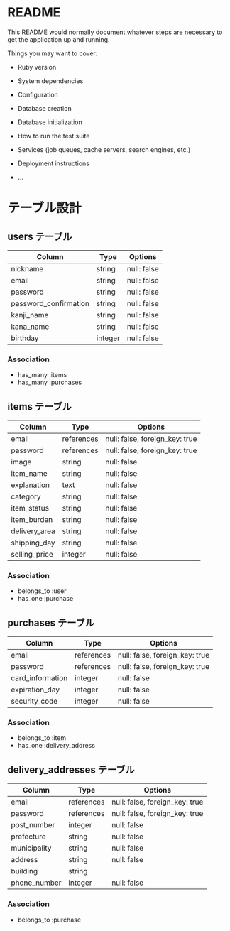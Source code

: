# README

This README would normally document whatever steps are necessary to get the
application up and running.

Things you may want to cover:

* Ruby version

* System dependencies

* Configuration

* Database creation

* Database initialization

* How to run the test suite

* Services (job queues, cache servers, search engines, etc.)

* Deployment instructions

* ...



# テーブル設計

## users テーブル

| Column                |  Type   | Options     |
| --------------------- | ------- | ----------- |
| nickname              | string  | null: false |
| email                 | string  | null: false |
| password              | string  | null: false |
| password_confirmation | string  | null: false |
| kanji_name            | string  | null: false |
| kana_name             | string  | null: false |
| birthday              | integer | null: false |

### Association

- has_many :items
- has_many :purchases



## items テーブル

| Column        |  Type      | Options                        |
| ------------- | ---------- | ------------------------------ |
| email         | references | null: false, foreign_key: true |
| password      | references | null: false, foreign_key: true |
| image         | string     | null: false                    |
| item_name     | string     | null: false                    |
| explanation   | text       | null: false                    |
| category      | string     | null: false                    |
| item_status   | string     | null: false                    |
| item_burden   | string     | null: false                    |
| delivery_area | string     | null: false                    |
| shipping_day  | string     | null: false                    |
| selling_price | integer    | null: false                    |

### Association
- belongs_to :user
- has_one :purchase



## purchases テーブル

| Column           |  Type      | Options                        |
| ---------------- | ---------- | ------------------------------ |
| email            | references | null: false, foreign_key: true |
| password         | references | null: false, foreign_key: true |
| card_information | integer    | null: false                    |
| expiration_day   | integer    | null: false                    |
| security_code    | integer    | null: false                    |

### Association
- belongs_to :item
- has_one :delivery_address



## delivery_addresses テーブル

| Column           |  Type      | Options                        |
| ---------------- | ---------- | ------------------------------ |
| email            | references | null: false, foreign_key: true |
| password         | references | null: false, foreign_key: true |
| post_number      | integer    | null: false                    |
| prefecture       | string     | null: false                    |
| municipality     | string     | null: false                    |
| address          | string     | null: false                    |
| building         | string     |                                |
| phone_number     | integer    | null: false                    |

### Association
- belongs_to :purchase
